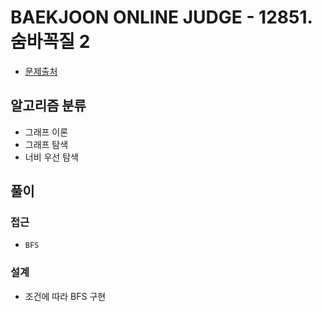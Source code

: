 # BAEKJOON ONLINE JUDGE - 12851. 숨바꼭질 2

- [문제출처](https://www.acmicpc.net/problem/12851 '12851. 숨바꼭질 2')

## 알고리즘 분류

- 그래프 이론
- 그래프 탐색
- 너비 우선 탐색

## 풀이

### 접근

- `BFS`

### 설계

- 조건에 따라 BFS 구현
